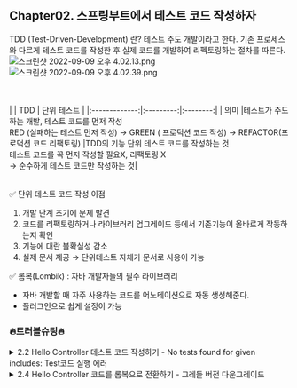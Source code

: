 ## Chapter02. 스프링부트에서 테스트 코드 작성하자

TDD (Test-Driven-Development) 란? 
테스트 주도 개발이라고 한다. 기존 프로세스와 다르게 테스트 코드를 작성한 후 실제 코드를 개발하여 리펙토링하는 절차를 따른다.
![스크린샷 2022-09-09 오후 4.02.13.png](https://s3-us-west-2.amazonaws.com/secure.notion-static.com/e88b1417-8e33-4eca-9e6f-5de1d7d6b005/%E1%84%89%E1%85%B3%E1%84%8F%E1%85%B3%E1%84%85%E1%85%B5%E1%86%AB%E1%84%89%E1%85%A3%E1%86%BA_2022-09-09_%E1%84%8B%E1%85%A9%E1%84%92%E1%85%AE_4.02.13.png)
![스크린샷 2022-09-09 오후 4.02.39.png](https://s3-us-west-2.amazonaws.com/secure.notion-static.com/01d0bc8d-5c1e-4890-b1f0-fdbede9906c0/%E1%84%89%E1%85%B3%E1%84%8F%E1%85%B3%E1%84%85%E1%85%B5%E1%86%AB%E1%84%89%E1%85%A3%E1%86%BA_2022-09-09_%E1%84%8B%E1%85%A9%E1%84%92%E1%85%AE_4.02.39.png)

<br><br>
|   | TDD | 단위 테스트 |
|:-------------:|:---------:|:--------:|
| 의미 |테스트가 주도하는 개발, 테스트 코드를 먼저 작성 <br> RED (실패하는 테스트 먼저 작성) → GREEN ( 프로덕션 코드 작성) → REFACTOR(프로덕션 코드 리팩토링) |TDD의 기능 단위 테스트 코드를 작성하는 것<br>테스트 코드를 꼭 먼저 작성할 필요X, 리팩토링 X<br> → 순수하게 테스트 코드만 작성하는 것|
<br><br>

✅ 단위 테스트 코드 작성 이점
1. 개발 단계 초기에 문제 발견
2. 코드를 리팩토링하거나 라이브러리 업그레이드 등에서 기존기능이 올바르게 작동하는지 확인
3. 기능에 대란 불확실성 감소
4. 실제 문서 제공 → 단위테스트 자체가 문서로 사용이 가능

✅ 롬복(Lombik) : 자바 개발자들의 필수 라이브러리

- 자바 개발할 때 자주 사용하는 코드를 어노테이션으로 자동 생성해준다.
- 플러그인으로 쉽게 설정이 가능


### 🔥트러블슈팅🔥
<details>
<summary>2.2 Hello Controller 테스트 코드 작성하기 - No tests found for given includes: Test코드 실행 에러</summary>
<div markdown="1">
  ![스크린샷 2022-09-11 오후 3.31.19.png](https://s3-us-west-2.amazonaws.com/secure.notion-static.com/810b3601-4b06-462a-8845-3e12757e28e9/%E1%84%89%E1%85%B3%E1%84%8F%E1%85%B3%E1%84%85%E1%85%B5%E1%86%AB%E1%84%89%E1%85%A3%E1%86%BA_2022-09-11_%E1%84%8B%E1%85%A9%E1%84%92%E1%85%AE_3.31.19.png)
  ![스크린샷 2022-09-11 오후 4.27.40.png](https://s3-us-west-2.amazonaws.com/secure.notion-static.com/03381518-f0a5-4b0d-9153-bda81948588a/%E1%84%89%E1%85%B3%E1%84%8F%E1%85%B3%E1%84%85%E1%85%B5%E1%86%AB%E1%84%89%E1%85%A3%E1%86%BA_2022-09-11_%E1%84%8B%E1%85%A9%E1%84%92%E1%85%AE_4.27.40.png)
</div>
</details>


<details>
<summary>2.4 Hello Controller 코드를 롬복으로 전환하기 - 그레들 버전 다운그레이드 </summary>
<div markdown="1">
  ![스크린샷 2022-09-11 오후 7.47.28.png](https://s3-us-west-2.amazonaws.com/secure.notion-static.com/f3b55beb-42f3-4820-bb2e-2a60453c22e9/%E1%84%89%E1%85%B3%E1%84%8F%E1%85%B3%E1%84%85%E1%85%B5%E1%86%AB%E1%84%89%E1%85%A3%E1%86%BA_2022-09-11_%E1%84%8B%E1%85%A9%E1%84%92%E1%85%AE_7.47.28.png)
</div>
</details>
  
  

